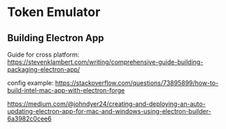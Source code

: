 # Token Emulator

## Building Electron App

Guide for cross platform: https://stevenklambert.com/writing/comprehensive-guide-building-packaging-electron-app/

config example:
https://stackoverflow.com/questions/73895899/how-to-build-intel-mac-app-with-electron-forge

https://medium.com/@johndyer24/creating-and-deploying-an-auto-updating-electron-app-for-mac-and-windows-using-electron-builder-6a3982c0cee6
